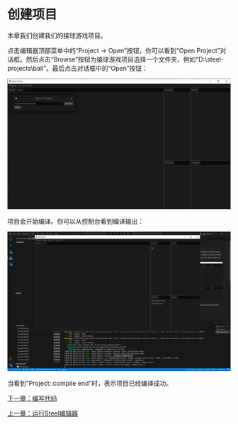 # 创建项目

本章我们创建我们的接球游戏项目。

点击编辑器顶部菜单中的“Project -> Open”按钮，你可以看到“Open Project”对话框。然后点击“Browse”按钮为接球游戏项目选择一个文件夹，例如“D:\steel-projects\ball”。最后点击对话框中的“Open”按钮：

![image](../images/create-project.png)

项目会开始编译。你可以从控制台看到编译输出：

![image](../images/create-project-finish.png)

当看到“Project::compile end”时，表示项目已经编译成功。

[下一章：编写代码][4]

[上一章：运行Steel编辑器][2]

[0]: 目录.md
[1]: 1-引言.md
[2]: 2-运行Steel编辑器.md
[3]: 3-创建项目.md
[4]: 4-编写代码.md
[5]: 5-场景搭建.md
[6]: 6-玩家控制.md
[7]: 7-推一下球.md
[8]: 8-游戏失败.md
[9]: 9-主菜单.md
